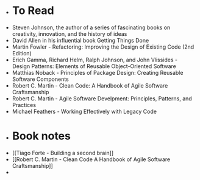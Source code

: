 - # To Read
- Steven Johnson, the author of a series of fascinating books on creativity, innovation, and the history of ideas
- David Allen in his influential book Getting Things Done
- Martin Fowler - Refactoring: Improving the Design of Existing Code (2nd Edition)
- Erich Gamma, Richard Helm, Ralph Johnson, and John Vlissides - Design Patterns: Elements of Reusable Object-Oriented Software
- Matthias Noback - Principles of Package Design: Creating Reusable Software Components
- Robert C. Martin - Clean Code: A Handbook of Agile Software Craftsmanship
- Robert C. Martin - Agile Software Develpment: Principles, Patterns, and Practices
- Michael Feathers - Working Effectively with Legacy Code
- # Book notes
- [[Tiago Forte - Building a second brain]]
- [[Robert C. Martin - Clean Code A Handbook of Agile Software Craftsmanship]]
-